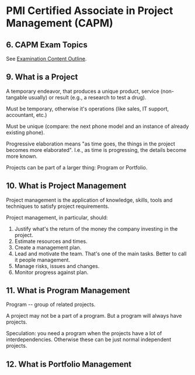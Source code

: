 # PMI Certified Associate in Project Management (CAPM)

## 6. CAPM Exam Topics

See [Examination Content Outline](https://www.pmi.org/-/media/pmi/documents/public/pdf/certifications/capm20ecofinal.pdf).

## 9. What is a Project

A temporary endeavor, that produces a unique product, service (non-tangable usually) or result (e.g., a research to test a drug).

Must be temporary, otherwise it's operations (like sales, IT support, accountant, etc.)

Must be unique (compare: the next phone model and an instance of already existing phone).

Progressive elaboration means "as time goes, the things in the project becomes more elaborated". I.e., as time is progressing, the details become more known.

Projects can be part of a larger thing: Program or Portfolio.

## 10. What is Project Management

Project management is the application of knowledge, skills, tools and techniques to satisfy project requirements.

Project management, in particular, should:
1. Justify what's the return of the money the company investing in the project.
2. Estimate resources and times.
3. Create a management plan.
4. Lead and motivate the team. That's one of the main tasks. Better to call it people management.
5. Manage risks, issues and changes.
6. Monitor progress against plan.

## 11. What is Program Management

Program -- group of related projects.

A project may not be a part of a program. But a program will always have projects.

Speculation: you need a program when the projects have a lot of interdependencies. Otherwise these can be just normal independent projects.

## 12. What is Portfolio Management

